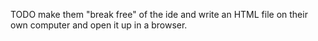 TODO make them "break free" of the ide and write an HTML file on their own computer and open it up in a browser.
